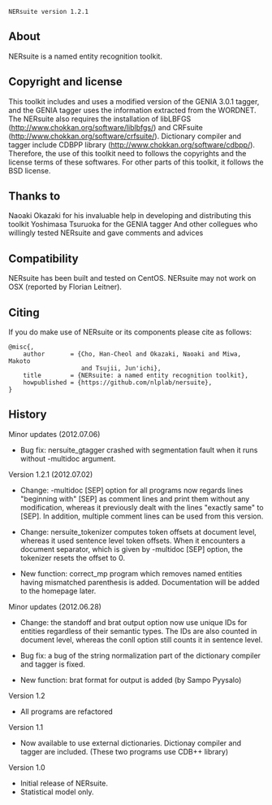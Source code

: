     NERsuite version 1.2.1


## About ##
 NERsuite is a named entity recognition toolkit.


## Copyright and license ##
 This toolkit includes and uses a modified version of the GENIA 3.0.1 tagger, and 
the GENIA tagger uses the information extracted from the WORDNET. The NERsuite also 
requires the installation of libLBFGS (http://www.chokkan.org/software/liblbfgs/) 
and CRFsuite (http://www.chokkan.org/software/crfsuite/). Dictionary compiler and 
tagger include CDBPP library (http://www.chokkan.org/software/cdbpp/). Therefore, 
the use of this toolkit need to follows the copyrights and the license terms of 
these softwares. For other parts of this toolkit, it follows the BSD license.


## Thanks to ##
 Naoaki Okazaki for his invaluable help in developing and distributing this toolkit
Yoshimasa Tsuruoka for the GENIA tagger
And other collegues who willingly tested NERsuite and gave comments and advices


## Compatibility ##
 NERsuite has been built and tested on CentOS.
 NERsuite may not work on OSX (reported by Florian Leitner).


## Citing ##

If you do make use of NERsuite or its components please cite as follows:

    @misc{,
        author       = {Cho, Han-Cheol and Okazaki, Naoaki and Miwa, Makoto 
                        and Tsujii, Jun'ichi},
        title        = {NERsuite: a named entity recognition toolkit},
        howpublished = {https://github.com/nlplab/nersuite},
    }


## History ##

Minor updates (2012.07.06)
  - Bug fix: nersuite_gtagger crashed with segmentation fault when it runs without
              -multidoc argument.


Version 1.2.1 (2012.07.02)
  - Change: -multidoc [SEP] option for all programs now regards lines "beginning 
              with" [SEP] as comment lines and print them without any modification,
              whereas it previously dealt with the lines "exactly same" to [SEP].
              In addition, multiple comment lines can be used from this version.
  
  - Change: nersuite_tokenizer computes token offsets at document level, whereas
              it used sentence level token offsets. When it encounters a document
              separator, which is given by -multidoc [SEP] option, the tokenizer
              resets the offset to 0.
  
  - New function: correct_mp program which removes named entities having mismatched
              parenthesis is added. Documentation will be added to the homepage
              later.


Minor updates (2012.06.28)
  - Change: the standoff and brat output option now use unique IDs for entities 
              regardless of their semantic types. The IDs are also counted in 
              document level, whereas the conll option still counts it in sentence 
              level.

  - Bug fix: a bug of the string normalization part of the dictionary compiler and 
              tagger is fixed.
  
  - New function: brat format for output is added (by Sampo Pyysalo)


Version 1.2
  - All programs are refactored


Version 1.1
  - Now available to use external dictionaries. Dictionay compiler and tagger are
    included. (These two programs use CDB++ library)


Version 1.0
  - Initial release of NERsuite.
  - Statistical model only.
  
